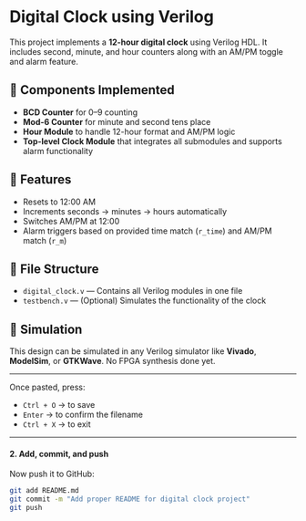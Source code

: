 # Digital Clock using Verilog

This project implements a **12-hour digital clock** using Verilog HDL. It includes second, minute, and hour counters along with an AM/PM toggle and alarm feature.

## 🧠 Components Implemented

- **BCD Counter** for 0–9 counting
- **Mod-6 Counter** for minute and second tens place
- **Hour Module** to handle 12-hour format and AM/PM logic
- **Top-level Clock Module** that integrates all submodules and supports alarm functionality

## 🔧 Features

- Resets to 12:00 AM
- Increments seconds → minutes → hours automatically
- Switches AM/PM at 12:00
- Alarm triggers based on provided time match (`r_time`) and AM/PM match (`r_m`)

## 📂 File Structure

- `digital_clock.v` — Contains all Verilog modules in one file
- `testbench.v` — (Optional) Simulates the functionality of the clock

## 🚀 Simulation

This design can be simulated in any Verilog simulator like **Vivado**, **ModelSim**, or **GTKWave**. No FPGA synthesis done yet.

---

Once pasted, press:
- `Ctrl + O` → to save
- `Enter` → to confirm the filename
- `Ctrl + X` → to exit

---

#### 2. **Add, commit, and push**

Now push it to GitHub:

```bash
git add README.md
git commit -m "Add proper README for digital clock project"
git push
